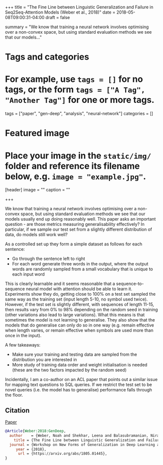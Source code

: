 +++
title = "The Fine Line between Linguistic Generalization and Failure in Seq2Seq-Attention Models (Weber et al., 2018)"
date = 2018-05-08T09:00:31-04:00
draft = false

summary = "We know that training a neural network involves optimising over a non-convex space, but using standard evaluation methods we see that our models..."

# Tags and categories
# For example, use `tags = []` for no tags, or the form `tags = ["A Tag", "Another Tag"]` for one or more tags.
tags = ["paper", "gen-deep", "analysis", "neural-network"]
categories = []

# Featured image
# Place your image in the `static/img/` folder and reference its filename below, e.g. `image = "example.jpg"`.
[header]
image = ""
caption = ""

+++

We know that training a neural network involves optimising over a non-convex space, but using standard evaluation methods we see that our models usually end up doing reasonably well.
This paper asks an important question - are those metrics measuring generalisability effectively?
In particular, if we sample our test set from a slightly different distribution of data, do models still work well?

As a controlled set up they form a simple dataset as follows for each sentence:

- Go through the sentence left to right
- For each word generate three words in the output, where the output words are randomly sampled from a small vocabulary that is unique to each input word

This is clearly learnable and it seems reasonable that a sequence-to-sequence neural model with attention should be able to learn it.
Experiments show they do, getting close to 100% on a test set sampled the same way as the training set (input length 5-10, no symbol used twice).
However, if the test set is slightly different, with sequences of length 11-15, then results vary from 0% to 98% depending on the random seed in training (other variations also lead to large variations).
What this means is that sometimes the model is not learning to generalise.
They also show that the models that do generalise can only do so in one way (e.g. remain effective when length varies, or remain effective when symbols are used more than once in the input).

A few takeaways:

- Make sure your training and testing data are sampled from the distribution you are interested in
- More study of training data order and weight initialisation is needed (these are the two factors impacted by the random seed)

Incidentally, I am a co-author on an ACL paper that points out a similar issue for mapping text questions to SQL queries.
If we restrict the test set to be novel queries (i.e. the model has to generalise) performance falls through the floor.


## Citation

[Paper](https://arxiv.org/abs/1805.01445)

```bibtex
@Article{Weber:2018:GenDeep,
  author    = {Weber, Noah and Shekhar, Leena and Balasubramanian, Niranjan},
    title = {The Fine Line between Linguistic Generalization and Failure in Seq2Seq-Attention Models},
  journal = {Workshop on New Forms of Generalization in Deep Learning and NLP (NAACL 2018)},
     year = {2018},
      url = {https://arxiv.org/abs/1805.01445},
}
```
